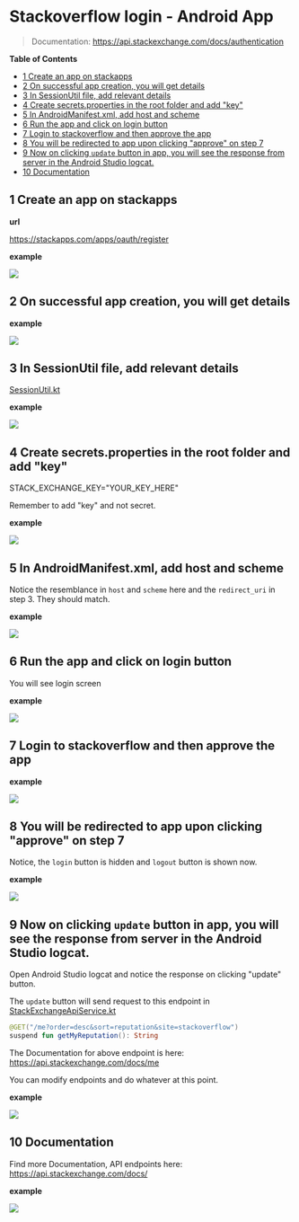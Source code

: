 # Stackoverflow login - Android App

> Documentation: https://api.stackexchange.com/docs/authentication 

<!-- START doctoc generated TOC please keep comment here to allow auto update -->
<!-- DON'T EDIT THIS SECTION, INSTEAD RE-RUN doctoc TO UPDATE -->
**Table of Contents**

- [1 Create an app on stackapps](#1-create-an-app-on-stackapps)
- [2 On successful app creation, you will get details](#2-on-successful-app-creation-you-will-get-details)
- [3 In SessionUtil file, add relevant details](#3-in-sessionutil-file-add-relevant-details)
- [4 Create secrets.properties in the root folder and add "key"](#4-create-secretsproperties-in-the-root-folder-and-add-key)
- [5 In AndroidManifest.xml, add host and scheme](#5-in-androidmanifestxml-add-host-and-scheme)
- [6 Run the app and click on login button](#6-run-the-app-and-click-on-login-button)
- [7 Login to stackoverflow and then approve the app](#7-login-to-stackoverflow-and-then-approve-the-app)
- [8 You will be redirected to app upon clicking "approve" on step 7](#8-you-will-be-redirected-to-app-upon-clicking-approve-on-step-7)
- [9 Now on clicking `update` button in app, you will see the response from server in the Android Studio logcat.](#9-now-on-clicking-update-button-in-app-you-will-see-the-response-from-server-in-the-android-studio-logcat)
- [10 Documentation](#10-documentation)

<!-- END doctoc generated TOC please keep comment here to allow auto update -->

## 1 Create an app on stackapps

**url**

https://stackapps.com/apps/oauth/register

**example**

![](https://i.imgur.com/EoNeLeY.png)

## 2 On successful app creation, you will get details

**example**

![](https://i.imgur.com/ODEG7Xv.png)

## 3 In SessionUtil file, add relevant details

[SessionUtil.kt](app/src/main/java/com/reputationoverflow/session/SessionUtil.kt)

**example**

![](https://i.imgur.com/qG85mgM.png)

## 4 Create secrets.properties in the root folder and add "key"

STACK_EXCHANGE_KEY="YOUR_KEY_HERE"

Remember to add "key" and not secret.

**example**

![](https://i.imgur.com/8He7mXm.png)

## 5 In AndroidManifest.xml, add host and scheme

Notice the resemblance in `host` and `scheme` here and the `redirect_uri` in step 3. They should match.

**example**

![](https://i.imgur.com/rl0tmXR.png)

## 6 Run the app and click on login button

You will see login screen

**example**

![](https://i.imgur.com/LZiBQVv.jpg)

## 7 Login to stackoverflow and then approve the app

**example**

![](https://i.imgur.com/o9px0y5.jpg)

## 8 You will be redirected to app upon clicking "approve" on step 7

Notice, the `login` button is hidden and `logout` button is shown now.

**example**

![](https://i.imgur.com/mnuOaF2.jpg)

## 9 Now on clicking `update` button in app, you will see the response from server in the Android Studio logcat.

Open Android Studio logcat and notice the response on clicking "update" button.

The `update` button will send request to this endpoint in [StackExchangeApiService.kt](app/src/main/java/com/reputationoverflow/network/StackExchangeApiService.kt)

```kotlin 
@GET("/me?order=desc&sort=reputation&site=stackoverflow")
suspend fun getMyReputation(): String
```

The Documentation for above endpoint is here: https://api.stackexchange.com/docs/me

You can modify endpoints and do whatever at this point.

**example**

![](https://i.imgur.com/nhdpXMw.png)

## 10 Documentation

Find more Documentation, API endpoints here: https://api.stackexchange.com/docs/

**example**

![](https://i.imgur.com/229OU79.png)


